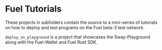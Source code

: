 # Fuel Tutorials

These projects in subfolders contain the source to a mini-series of tutorials on how to deploy and test programs on the Fuel beta-3 test network.

`deploy_on_playground` is a project that showcases the Sway-Playground along with the Fuel-Wallet and Fuel Rust SDK.

